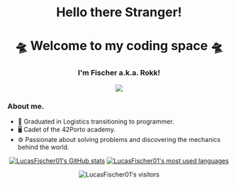 
<h1 align="center">Hello there Stranger! </h1>

<h1 align="center">🛸 Welcome to my coding space 🛸</h1>

<h3 align="center">I'm Fischer a.k.a. Rokk! </h3>
<p align="center">
        <img src= "assets/6272395.gif">
</p>


### About me.
 - 🚢 Graduated in Logistics transitioning to programmer.
 - 🖥️ Cadet of the 42Porto academy.
 -  ⚙️ Passionate about solving problems and discovering the mechanics behind the world.

<div align="center">

[![LucasFischer01's GitHub stats](https://github-readme-stats.vercel.app/api?username=LucasFischer01&count_private=true&include_all_commits=true&show_icons=true&hide=issues&hide_border=true&bg_color=00000000&theme=nightowl)](https://github.com/LucasFischer01?tab=repositories) [![LucasFischer01's most used languages](https://github-readme-stats.vercel.app/api/top-langs/?username=LucasFischer01&layout=compact&hide_border=true&bg_color=00000000&theme=nightowl)](https://github.com/LucasFischer01?tab=repositories)

<p align="center">
    <img alt="LucasFischer01's visitors" src="https://komarev.com/ghpvc/?username=LucasFischer01&color=8c36db&style=flat&label=visitors" />
</p>

</div>
